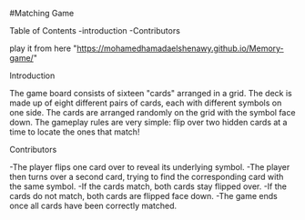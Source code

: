 #Matching Game

Table of Contents
 -introduction
 -Contributors
 
 play it from here "https://mohamedhamadaelshenawy.github.io/Memory-game/"

Introduction

The game board consists of sixteen "cards" arranged in a grid.
The deck is made up of eight different pairs of cards,
each with different symbols on one side. 
The cards are arranged randomly on the grid with the symbol face down. 
The gameplay rules are very simple: flip over two hidden cards at a time to locate the ones that match!


Contributors

-The player flips one card over to reveal its underlying symbol.
-The player then turns over a second card, trying to find the corresponding card with the same symbol.
-If the cards match, both cards stay flipped over.
-If the cards do not match, both cards are flipped face down.
-The game ends once all cards have been correctly matched.
